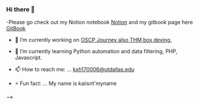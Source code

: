 ### Hi there 👋
-Please go check out my Notion notebook [Notion](https://www.notion.so/kiwids/Wonderland-23687c4bbeed4731a7c665ce72f8a3ea)
                     and my gitbook page here [GitBook](https://app.gitbook.com/@huangkx2015/s/kiwids-docs/)

- 🔭 I’m currently working on  [OSCP Journey also THM box deving.](https://app.gitbook.com/@huangkx2015/s/kiwids-docs/oscp-road-trip)

- 🌱 I’m currently learning Python automation and data filtering, PHP, Javascript.  

- 📫 How to reach me: ... kxh170006@utdallas.edu 

- ⚡ Fun fact: ...  My name is kaiisnt'myname

-->

<!--
**kiwids0220/kiwids0220** is a ✨ _special_ ✨ repository because its `README.md` (this file) appears on your GitHub profile.



